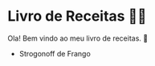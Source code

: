 # Livro de Receitas :man_cook:

Ola! Bem vindo ao meu livro de receitas. :wave:

- Strogonoff de Frango
